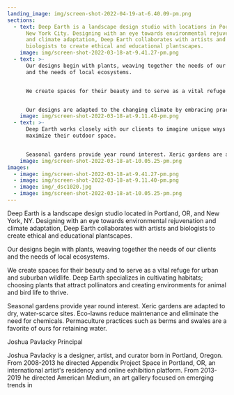 ```yaml
---
landing_image: img/screen-shot-2022-04-19-at-6.40.09-pm.png
sections:
  - text: Deep Earth is a landscape design studio with locations in Portland, OR and
      New York City. Designing with an eye towards environmental rejuvenation
      and climate adaptation, Deep Earth collaborates with artists and
      biologists to create ethical and educational plantscapes.
    image: img/screen-shot-2022-03-18-at-9.41.27-pm.png
  - text: >-
      Our designs begin with plants, weaving together the needs of our clients
      and the needs of local ecosystems. 


      We create spaces for their beauty and to serve as a vital refuge for urban and suburban wildlife. Deep Earth specializes in cultivating habitats; choosing plants that attract pollinators and creating environments for animal and bird life to thrive. 


      Our designs are adapted to the changing climate by embracing practices designed for
    image: img/screen-shot-2022-03-18-at-9.11.40-pm.png
  - text: >-
      Deep Earth works closely with our clients to imagine unique ways to
      maximize their outdoor space. 


      Seasonal gardens provide year round interest. Xeric gardens are adapted to dry, water-scarce sites. Eco-lawns reduce maintenance and eliminate the need for chemicals. Permaculture practices such as berms and swales are a favorite of ours for retaining water.
    image: img/screen-shot-2022-03-18-at-10.05.25-pm.png
images:
  - image: img/screen-shot-2022-03-18-at-9.41.27-pm.png
  - image: img/screen-shot-2022-03-18-at-9.11.40-pm.png
  - image: img/_dsc1020.jpg
  - image: img/screen-shot-2022-03-18-at-10.05.25-pm.png
---
```

Deep Earth is a landscape design studio located in Portland, OR, and New York, NY. Designing with an eye towards environmental rejuvenation and climate adaptation, Deep Earth collaborates with artists and biologists to create ethical and educational plantscapes.

Our designs begin with plants, weaving together the needs of our clients and the needs of local ecosystems. 

We create spaces for their beauty and to serve as a vital refuge for urban and suburban wildlife. Deep Earth specializes in cultivating habitats; choosing plants that attract pollinators and creating environments for animal and bird life to thrive. 

Seasonal gardens provide year round interest. Xeric gardens are adapted to dry, water-scarce sites. Eco-lawns reduce maintenance and eliminate the need for chemicals. Permaculture practices such as berms and swales are a favorite of ours for retaining water. 





Joshua Pavlacky
Principal

Joshua Pavlacky is a designer, artist, and curator born in Portland, Oregon. From 2008-2013 he directed Appendix Project Space in Portland, OR, an international artist's residency and online exhibition platform. From 2013-2019 he directed American Medium, an art gallery focused on emerging trends in